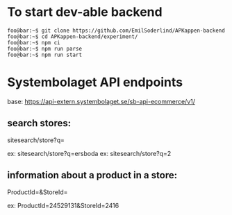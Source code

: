 # To start dev-able backend

```console
foo@bar:~$ git clone https://github.com/EmilSoderlind/APKappen-backend
foo@bar:~$ cd APKappen-backend/experiment/
foo@bar:~$ npm ci
foo@bar:~$ npm run parse
foo@bar:~$ npm run start
```

# Systembolaget API endpoints

base: https://api-extern.systembolaget.se/sb-api-ecommerce/v1/

## search stores: 
sitesearch/store?q=<xxx>

ex: sitesearch/store?q=ersboda
ex: sitesearch/store?q=2

## information about a product in a store:
ProductId=<xxx>&StoreId=<xxx>

ex: ProductId=24529131&StoreId=2416

